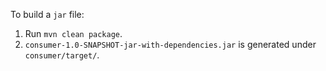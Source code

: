 To build a `jar` file:
1. Run `mvn clean package`.
2. `consumer-1.0-SNAPSHOT-jar-with-dependencies.jar` is generated under `consumer/target/`.